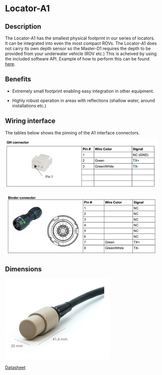 # Locator-A1

## Description

The Locator-A1 has the smallest physical footprint in our series of locators. It can be integrated into even the most compact ROVs. The Locator-A1 does not carry its own depth sensor so the Master-D1 requires the depth to be provided from your underwater vehicle (ROV etc.) This is acheived by using the included software API.  Example of how to perform this can be found [here](https://waterlinked.github.io/docs/explorer-kit/gui/api/).

## Benefits

* Extremely small footprint enabling easy integration in other equipment.

* Highly robust operation in areas with reflections (shallow water, around installations etc.)

## Wiring interface

The tables below shows the pinning of the A1 interface connectors.

![a1_connector_gh](../img/a1_connector_gh.png)

![a1_connector_binder](../img/a1_connector_binder.png)

## Dimensions

![a1_dimensions](../img/a1_dimensions.png)

[Datasheet](https://www.waterlinked.com/datasheets/locator-a1/)
